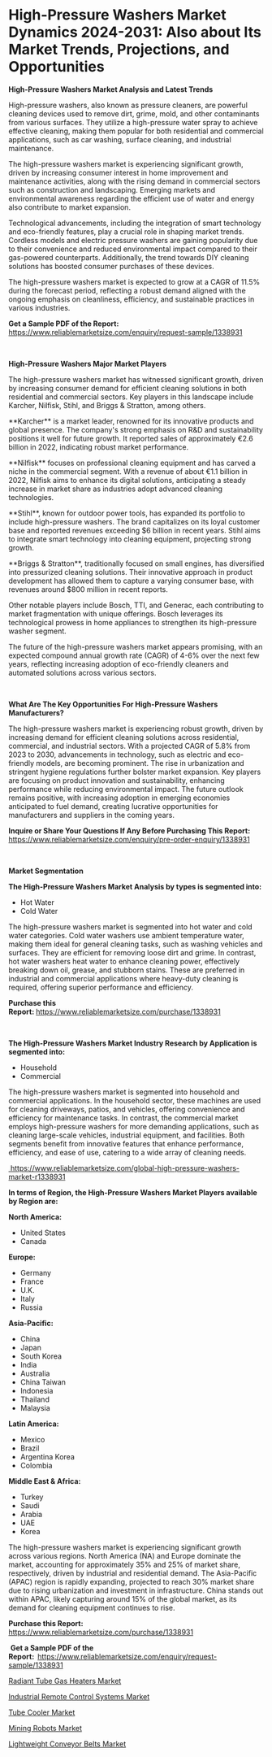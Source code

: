 <p><h1>High-Pressure Washers Market Dynamics 2024-2031: Also about Its Market Trends, Projections, and Opportunities</h1></p><p><strong>High-Pressure Washers Market Analysis and Latest Trends</strong></p>
<p><p>High-pressure washers, also known as pressure cleaners, are powerful cleaning devices used to remove dirt, grime, mold, and other contaminants from various surfaces. They utilize a high-pressure water spray to achieve effective cleaning, making them popular for both residential and commercial applications, such as car washing, surface cleaning, and industrial maintenance.</p><p>The high-pressure washers market is experiencing significant growth, driven by increasing consumer interest in home improvement and maintenance activities, along with the rising demand in commercial sectors such as construction and landscaping. Emerging markets and environmental awareness regarding the efficient use of water and energy also contribute to market expansion.</p><p>Technological advancements, including the integration of smart technology and eco-friendly features, play a crucial role in shaping market trends. Cordless models and electric pressure washers are gaining popularity due to their convenience and reduced environmental impact compared to their gas-powered counterparts. Additionally, the trend towards DIY cleaning solutions has boosted consumer purchases of these devices.</p><p>The high-pressure washers market is expected to grow at a CAGR of 11.5% during the forecast period, reflecting a robust demand aligned with the ongoing emphasis on cleanliness, efficiency, and sustainable practices in various industries.</p></p>
<p><strong>Get a Sample PDF of the Report:&nbsp;</strong> <a href="https://www.reliablemarketsize.com/enquiry/request-sample/1338931?utm_campaign=1590&utm_medium=2&utm_source=Github&utm_content=ia&utm_term=20102024&utm_id=high-pressure-washers">https://www.reliablemarketsize.com/enquiry/request-sample/1338931</a></p>
<p>&nbsp;</p>
<p><strong>High-Pressure Washers Major Market Players</strong></p>
<p><p>The high-pressure washers market has witnessed significant growth, driven by increasing consumer demand for efficient cleaning solutions in both residential and commercial sectors. Key players in this landscape include Karcher, Nilfisk, Stihl, and Briggs & Stratton, among others.</p><p>**Karcher** is a market leader, renowned for its innovative products and global presence. The company's strong emphasis on R&D and sustainability positions it well for future growth. It reported sales of approximately €2.6 billion in 2022, indicating robust market performance.</p><p>**Nilfisk** focuses on professional cleaning equipment and has carved a niche in the commercial segment. With a revenue of about €1.1 billion in 2022, Nilfisk aims to enhance its digital solutions, anticipating a steady increase in market share as industries adopt advanced cleaning technologies.</p><p>**Stihl**, known for outdoor power tools, has expanded its portfolio to include high-pressure washers. The brand capitalizes on its loyal customer base and reported revenues exceeding $6 billion in recent years. Stihl aims to integrate smart technology into cleaning equipment, projecting strong growth.</p><p>**Briggs & Stratton**, traditionally focused on small engines, has diversified into pressurized cleaning solutions. Their innovative approach in product development has allowed them to capture a varying consumer base, with revenues around $800 million in recent reports.</p><p>Other notable players include Bosch, TTI, and Generac, each contributing to market fragmentation with unique offerings. Bosch leverages its technological prowess in home appliances to strengthen its high-pressure washer segment.</p><p>The future of the high-pressure washers market appears promising, with an expected compound annual growth rate (CAGR) of 4-6% over the next few years, reflecting increasing adoption of eco-friendly cleaners and automated solutions across various sectors.</p></p>
<p>&nbsp;</p>
<p><strong>What Are The Key Opportunities For High-Pressure Washers Manufacturers?</strong></p>
<p><p>The high-pressure washers market is experiencing robust growth, driven by increasing demand for efficient cleaning solutions across residential, commercial, and industrial sectors. With a projected CAGR of 5.8% from 2023 to 2030, advancements in technology, such as electric and eco-friendly models, are becoming prominent. The rise in urbanization and stringent hygiene regulations further bolster market expansion. Key players are focusing on product innovation and sustainability, enhancing performance while reducing environmental impact. The future outlook remains positive, with increasing adoption in emerging economies anticipated to fuel demand, creating lucrative opportunities for manufacturers and suppliers in the coming years.</p></p>
<p><strong>Inquire or Share Your Questions If Any Before Purchasing This Report:</strong> <a href="https://www.reliablemarketsize.com/enquiry/pre-order-enquiry/1338931?utm_campaign=1590&utm_medium=2&utm_source=Github&utm_content=ia&utm_term=20102024&utm_id=high-pressure-washers">https://www.reliablemarketsize.com/enquiry/pre-order-enquiry/1338931</a></p>
<p>&nbsp;</p>
<p><strong>Market Segmentation</strong></p>
<p><strong>The High-Pressure Washers Market Analysis by types is segmented into:</strong></p>
<p><ul><li>Hot Water</li><li>Cold Water</li></ul></p>
<p><p>The high-pressure washers market is segmented into hot water and cold water categories. Cold water washers use ambient temperature water, making them ideal for general cleaning tasks, such as washing vehicles and surfaces. They are efficient for removing loose dirt and grime. In contrast, hot water washers heat water to enhance cleaning power, effectively breaking down oil, grease, and stubborn stains. These are preferred in industrial and commercial applications where heavy-duty cleaning is required, offering superior performance and efficiency.</p></p>
<p><strong>Purchase this Report:&nbsp;</strong><a href="https://www.reliablemarketsize.com/purchase/1338931?utm_campaign=1590&utm_medium=2&utm_source=Github&utm_content=ia&utm_term=20102024&utm_id=high-pressure-washers">https://www.reliablemarketsize.com/purchase/1338931</a></p>
<p>&nbsp;</p>
<p><strong>The High-Pressure Washers Market Industry Research by Application is segmented into:</strong></p>
<p><ul><li>Household</li><li>Commercial</li></ul></p>
<p><p>The high-pressure washers market is segmented into household and commercial applications. In the household sector, these machines are used for cleaning driveways, patios, and vehicles, offering convenience and efficiency for maintenance tasks. In contrast, the commercial market employs high-pressure washers for more demanding applications, such as cleaning large-scale vehicles, industrial equipment, and facilities. Both segments benefit from innovative features that enhance performance, efficiency, and ease of use, catering to a wide array of cleaning needs.</p></p>
<p><a href="https://www.reliablemarketsize.com/global-high-pressure-washers-market-r1338931?utm_campaign=1590&utm_medium=2&utm_source=Github&utm_content=ia&utm_term=20102024&utm_id=high-pressure-washers">&nbsp;https://www.reliablemarketsize.com/global-high-pressure-washers-market-r1338931</a></p>
<p><strong>In terms of Region, the High-Pressure Washers Market Players available by Region are:</strong></p>
<p>
    <p> <strong> North America: </strong>
        <ul>
            <li>United States</li>
            <li>Canada</li>
        </ul>
        </p> 
    <p> <strong> Europe: </strong>
        <ul>
            <li>Germany</li>
            <li>France</li>
            <li>U.K.</li>
            <li>Italy</li>
            <li>Russia</li>
        </ul>
        </p> 
    <p> <strong> Asia-Pacific: </strong>
        <ul>
            <li>China</li>
            <li>Japan</li>
            <li>South Korea</li>
            <li>India</li>
            <li>Australia</li>
            <li>China Taiwan</li>
            <li>Indonesia</li>
            <li>Thailand</li>
            <li>Malaysia</li>
        </ul>
        </p> 
    <p> <strong> Latin America: </strong>
        <ul>
            <li>Mexico</li>
            <li>Brazil</li>
            <li>Argentina Korea</li>
            <li>Colombia</li>
        </ul>
        </p> 
    <p> <strong> Middle East & Africa: </strong>
        <ul>
            <li>Turkey</li>
            <li>Saudi</li>
            <li>Arabia</li>
            <li>UAE</li>
            <li>Korea</li>
        </ul>
    </p>
    </p>
<p><p>The high-pressure washers market is experiencing significant growth across various regions. North America (NA) and Europe dominate the market, accounting for approximately 35% and 25% of market share, respectively, driven by industrial and residential demand. The Asia-Pacific (APAC) region is rapidly expanding, projected to reach 30% market share due to rising urbanization and investment in infrastructure. China stands out within APAC, likely capturing around 15% of the global market, as its demand for cleaning equipment continues to rise.</p></p>
<p><strong>Purchase this Report: </strong><a href="https://www.reliablemarketsize.com/purchase/1338931?utm_campaign=1590&utm_medium=2&utm_source=Github&utm_content=ia&utm_term=20102024&utm_id=high-pressure-washers">https://www.reliablemarketsize.com/purchase/1338931</a></p>
<p>&nbsp;<strong>Get a Sample PDF of the Report:&nbsp;&nbsp;</strong><a href="https://www.reliablemarketsize.com/enquiry/request-sample/1338931?utm_campaign=1590&utm_medium=2&utm_source=Github&utm_content=ia&utm_term=20102024&utm_id=high-pressure-washers">https://www.reliablemarketsize.com/enquiry/request-sample/1338931</a></p>
<p><strong></strong></p>
<p><p><a href="https://www.linkedin.com/pulse/radiant-tube-gas-heaters-market-trends-strategic-insights-lodee?utm_campaign=1590&utm_medium=2&utm_source=Github&utm_content=ia&utm_term=20102024&utm_id=high-pressure-washers">Radiant Tube Gas Heaters Market</a></p><p><a href="https://www.linkedin.com/pulse/global-industrial-remote-control-systems-industry-analysis-9qsxe?utm_campaign=1590&utm_medium=2&utm_source=Github&utm_content=ia&utm_term=20102024&utm_id=high-pressure-washers">Industrial Remote Control Systems Market</a></p><p><a href="https://www.linkedin.com/pulse/tube-cooler-market-growth-segmentation-regional-analysis--ywxme?utm_campaign=1590&utm_medium=2&utm_source=Github&utm_content=ia&utm_term=20102024&utm_id=high-pressure-washers">Tube Cooler Market</a></p><p><a href="https://www.linkedin.com/pulse/navigating-mining-robots-market-expert-analysis-forecast-to2ke?utm_campaign=1590&utm_medium=2&utm_source=Github&utm_content=ia&utm_term=20102024&utm_id=high-pressure-washers">Mining Robots Market</a></p><p><a href="https://www.linkedin.com/pulse/exploring-lightweight-conveyor-belts-market-strategic-insights-iskae?utm_campaign=1590&utm_medium=2&utm_source=Github&utm_content=ia&utm_term=20102024&utm_id=high-pressure-washers">Lightweight Conveyor Belts Market</a></p></p>